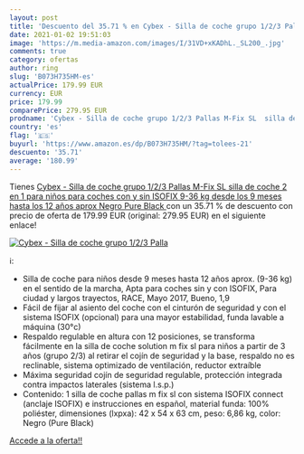 ```yaml
---
layout: post
title: 'Descuento del 35.71 % en Cybex - Silla de coche grupo 1/2/3 Palla'
date: 2021-01-02 19:51:03
image: 'https://m.media-amazon.com/images/I/31VD+xKADhL._SL200_.jpg'
comments: true
category: ofertas
author: ring
slug: 'B073H735HM-es'
actualPrice: 179.99 EUR
currency: EUR
price: 179.99
comparePrice: 279.95 EUR
prodname: 'Cybex - Silla de coche grupo 1/2/3 Pallas M-Fix SL  silla de coche 2 en 1 para niños  para coches con y sin ISOFIX  9-36 kg  desde los 9 meses hasta los 12 años aprox  Negro  Pure Black '
country: 'es'
flag: '🇪🇸'
buyurl: 'https://www.amazon.es/dp/B073H735HM/?tag=tolees-21'
descuento: '35.71'
average: '180.99'
---
```


Tienes [Cybex - Silla de coche grupo 1/2/3 Pallas M-Fix SL  silla de coche 2 en 1 para niños  para coches con y sin ISOFIX  9-36 kg  desde los 9 meses hasta los 12 años aprox  Negro  Pure Black ](https://www.amazon.es/dp/B073H735HM/?tag=tolees-21) con un 35.71 % de descuento con precio de oferta de 179.99 EUR (original: 279.95 EUR) en el siguiente enlace!

[![Cybex - Silla de coche grupo 1/2/3 Palla](https://m.media-amazon.com/images/I/31VD+xKADhL._SL200_.jpg)](https://www.amazon.es/dp/B073H735HM/?tag=tolees-21)

ℹ️:

- Silla de coche para niños desde 9 meses hasta 12 años aprox. (9-36 kg) en el sentido de la marcha, Apta para coches sin y con ISOFIX, Para ciudad y largos trayectos, RACE, Mayo 2017, Bueno, 1,9
- Fácil de fijar al asiento del coche con el cinturón de seguridad y con el sistema ISOFIX (opcional) para una mayor estabilidad, funda lavable a máquina (30°c)
- Respaldo regulable en altura con 12 posiciones, se transforma fácilmente en la silla de coche solution m fix sl para niños a partir de 3 años (grupo 2/3) al retirar el cojín de seguridad y la base, respaldo no es reclinable, sistema optimizado de ventilación, reductor extraíble
- Máxima seguridad cojín de seguridad regulable, protección integrada contra impactos laterales (sistema l.s.p.)
- Contenido: 1 silla de coche pallas m fix sl con sistema ISOFIX connect (anclaje ISOFIX) e instrucciones en español, material funda: 100% poliéster, dimensiones (lxpxa): 42 x 54 x 63 cm, peso: 6,86 kg, color: Negro (Pure Black)

[Accede a la oferta!!](https://www.amazon.es/dp/B073H735HM/?tag=tolees-21)
